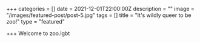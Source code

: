 +++
categories = []
date = 2021-12-01T22:00:00Z
description = ""
image = "/images/featured-post/post-5.jpg"
tags = []
title = "It's wildly queer to be zoo!"
type = "featured"

+++
Welcome to zoo.lgbt